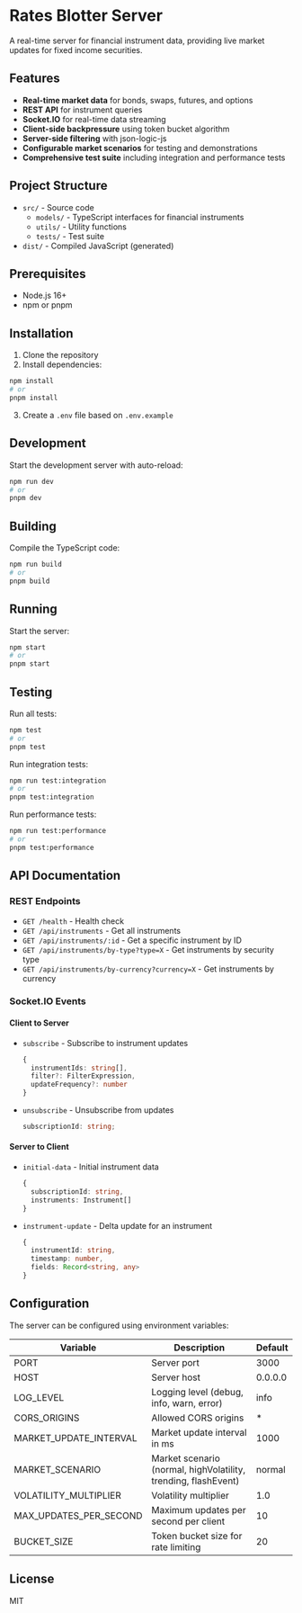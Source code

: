 # Rates Blotter Server

A real-time server for financial instrument data, providing live market updates for fixed income securities.

## Features

- **Real-time market data** for bonds, swaps, futures, and options
- **REST API** for instrument queries
- **Socket.IO** for real-time data streaming
- **Client-side backpressure** using token bucket algorithm
- **Server-side filtering** with json-logic-js
- **Configurable market scenarios** for testing and demonstrations
- **Comprehensive test suite** including integration and performance tests

## Project Structure

- `src/` - Source code
  - `models/` - TypeScript interfaces for financial instruments
  - `utils/` - Utility functions
  - `tests/` - Test suite
- `dist/` - Compiled JavaScript (generated)

## Prerequisites

- Node.js 16+
- npm or pnpm

## Installation

1. Clone the repository
2. Install dependencies:

```bash
npm install
# or
pnpm install
```

3. Create a `.env` file based on `.env.example`

## Development

Start the development server with auto-reload:

```bash
npm run dev
# or
pnpm dev
```

## Building

Compile the TypeScript code:

```bash
npm run build
# or
pnpm build
```

## Running

Start the server:

```bash
npm start
# or
pnpm start
```

## Testing

Run all tests:

```bash
npm test
# or
pnpm test
```

Run integration tests:

```bash
npm run test:integration
# or
pnpm test:integration
```

Run performance tests:

```bash
npm run test:performance
# or
pnpm test:performance
```

## API Documentation

### REST Endpoints

- `GET /health` - Health check
- `GET /api/instruments` - Get all instruments
- `GET /api/instruments/:id` - Get a specific instrument by ID
- `GET /api/instruments/by-type?type=X` - Get instruments by security type
- `GET /api/instruments/by-currency?currency=X` - Get instruments by currency

### Socket.IO Events

#### Client to Server

- `subscribe` - Subscribe to instrument updates

  ```typescript
  {
    instrumentIds: string[],
    filter?: FilterExpression,
    updateFrequency?: number
  }
  ```

- `unsubscribe` - Unsubscribe from updates
  ```typescript
  subscriptionId: string;
  ```

#### Server to Client

- `initial-data` - Initial instrument data

  ```typescript
  {
    subscriptionId: string,
    instruments: Instrument[]
  }
  ```

- `instrument-update` - Delta update for an instrument
  ```typescript
  {
    instrumentId: string,
    timestamp: number,
    fields: Record<string, any>
  }
  ```

## Configuration

The server can be configured using environment variables:

| Variable               | Description                                                    | Default |
| ---------------------- | -------------------------------------------------------------- | ------- |
| PORT                   | Server port                                                    | 3000    |
| HOST                   | Server host                                                    | 0.0.0.0 |
| LOG_LEVEL              | Logging level (debug, info, warn, error)                       | info    |
| CORS_ORIGINS           | Allowed CORS origins                                           | \*      |
| MARKET_UPDATE_INTERVAL | Market update interval in ms                                   | 1000    |
| MARKET_SCENARIO        | Market scenario (normal, highVolatility, trending, flashEvent) | normal  |
| VOLATILITY_MULTIPLIER  | Volatility multiplier                                          | 1.0     |
| MAX_UPDATES_PER_SECOND | Maximum updates per second per client                          | 10      |
| BUCKET_SIZE            | Token bucket size for rate limiting                            | 20      |

## License

MIT